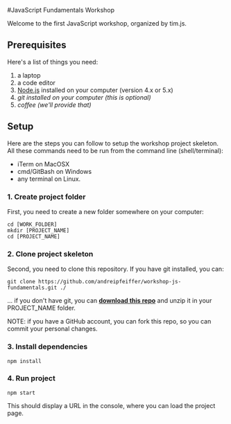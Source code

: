 #JavaScript Fundamentals Workshop

Welcome to the first JavaScript workshop, organized by tim.js.

## Prerequisites

Here's a list of things you need:

1. a laptop
2. a code editor
3. [Node.js][download_node] installed on your computer (version 4.x or 5.x)
4. _git installed on your computer (this is optional)_
5. _coffee (we'll provide that)_

## Setup

Here are the steps you can follow to setup the workshop project skeleton.
All these commands need to be run from the command line (shell/terminal):
* iTerm on MacOSX
* cmd/GitBash on Windows
* any terminal on Linux.

### 1. Create project folder

First, you need to create a new folder somewhere on your computer:

```
cd [WORK_FOLDER]
mkdir [PROJECT_NAME]
cd [PROJECT_NAME]
```

### 2. Clone project skeleton

Second, you need to clone this repository. If you have git installed, you can:

```
git clone https://github.com/andreipfeiffer/workshop-js-fundamentals.git ./
```

... if you don't have git, you can __[download this repo][download_repo]__ and unzip it in your PROJECT_NAME folder.

NOTE: if you have a GitHub account, you can fork this repo, so you can commit your personal changes.

### 3. Install dependencies

```
npm install
```

### 4. Run project

```
npm start
```

This should display a URL in the console, where you can load the project page.

[download_repo]: https://github.com/andreipfeiffer/workshop-js-fundamentals/archive/master.zip
[download_node]: https://nodejs.org/en/download/

